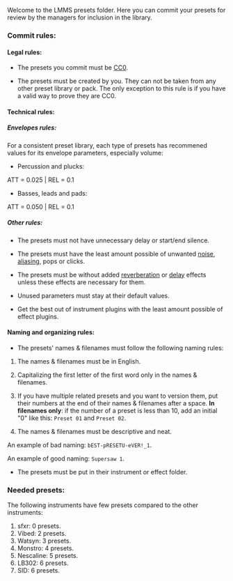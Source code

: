 Welcome to the LMMS presets folder. Here you can commit your presets for review by the managers for inclusion in the library.

### Commit rules:

#### Legal rules:

* The presets you commit must be [CC0](http://creativecommons.org/publicdomain/zero/1.0/).

* The presets must be created by you. They can not be taken from any other preset library or pack. The only exception to this rule is if you have a valid way to prove they are CC0.

#### Technical rules:

##### Envelopes rules:

For a consistent preset library, each type of presets has recommened values for its envelope parameters, especially volume:

* Percussion and plucks:

ATT = 0.025 | REL = 0.1
* Basses, leads and pads:

ATT = 0.050 | REL = 0.1

##### Other rules:

* The presets must not have unnecessary delay or start/end silence.

* The presets must have the least amount possible of unwanted [noise](https://en.wikipedia.org/wiki/Noise), [aliasing](https://en.wikipedia.org/wiki/Aliasing/), pops or clicks.

* The presets must be without added [reverberation](https://en.wikipedia.org/wiki/Reverberation) or [delay](https://en.wikipedia.org/wiki/Delay_(audio_effect)) effects unless these effects are necessary for them.

* Unused parameters must stay at their default values. 

* Get the best out of instrument plugins with the least amount possible of effect plugins.

#### Naming and organizing rules:

* The presets' names & filenames must follow the following naming rules:

1. The names & filenames must be in English.

2. Capitalizing the first letter of the first word only in the names & filenames.

3. If you have multiple related presets and you want to version them, put their numbers at the end of their names & filenames after a space.
**In filenames only**: if the number of a preset is less than 10, add an initial "0" like this: `Preset 01` and `Preset 02`.

4. The names & filenames must be descriptive and neat.

An example of bad naming: `bEST-pRESETU-eVER!_1`.

An example of good naming: `Supersaw 1`.

* The presets must be put in their instrument or effect folder.

### Needed presets:

The following instruments have few presets compared to the other instruments:

1. sfxr: 0 presets.
2. Vibed: 2 presets.
3. Watsyn: 3 presets.
4. Monstro: 4 presets.
5. Nescaline: 5 presets.
6. LB302: 6 presets.
6. SID: 6 presets.
